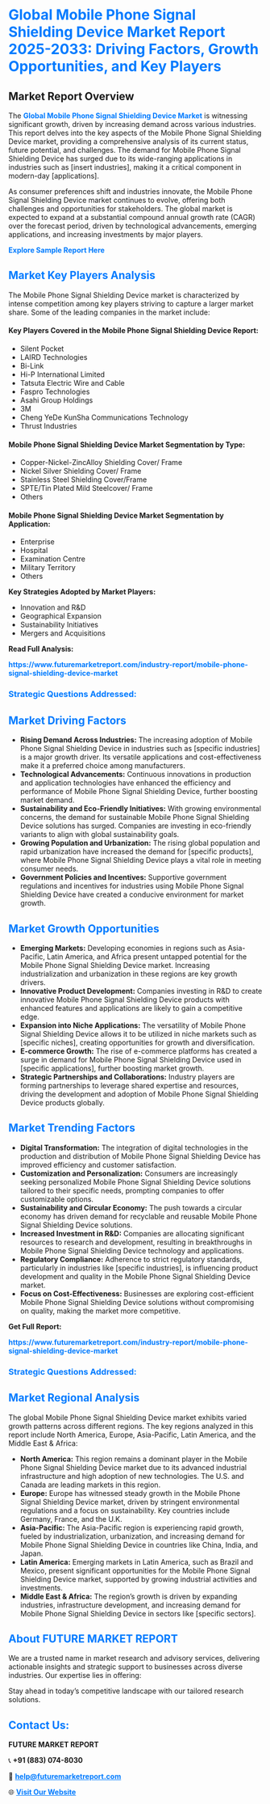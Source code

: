 <h1 style="color: #007BFF;">Global Mobile Phone Signal Shielding Device Market Report 2025-2033: Driving Factors, Growth Opportunities, and Key Players</h1>

<section id="overview">
<h2>Market Report Overview</h2>
<p>The <a href="https://www.futuremarketreport.com/industry-report/mobile-phone-signal-shielding-device-market" style="color: #007BFF; text-decoration: none;"><strong>Global Mobile Phone Signal Shielding Device Market</strong></a> is witnessing significant growth, driven by increasing demand across various industries. This report delves into the key aspects of the Mobile Phone Signal Shielding Device market, providing a comprehensive analysis of its current status, future potential, and challenges. The demand for Mobile Phone Signal Shielding Device has surged due to its wide-ranging applications in industries such as [insert industries], making it a critical component in modern-day [applications].</p>
<p>As consumer preferences shift and industries innovate, the Mobile Phone Signal Shielding Device market continues to evolve, offering both challenges and opportunities for stakeholders. The global market is expected to expand at a substantial compound annual growth rate (CAGR) over the forecast period, driven by technological advancements, emerging applications, and increasing investments by major players.</p>
</section>

<section id="overview">
<p><a href="https://www.futuremarketreport.com/request-sample/reportId=60664" style="color: #007BFF; text-decoration: none;"><strong>Explore Sample Report Here</strong></a></p>
</section>

<section id="key-players">
<h2 style="color: #007BFF;">Market Key Players Analysis</h2>
<p>The Mobile Phone Signal Shielding Device market is characterized by intense competition among key players striving to capture a larger market share. Some of the leading companies in the market include:</p>
<h4>Key Players Covered in the Mobile Phone Signal Shielding Device Report:</h4>
<ul><li>Silent Pocket</li><li>LAIRD Technologies</li><li>Bi-Link</li><li>Hi-P International Limited</li><li>Tatsuta Electric Wire and Cable</li><li>Faspro Technologies</li><li>Asahi Group Holdings</li><li>3M</li><li>Cheng YeDe KunSha Communications Technology</li><li>Thrust Industries</li></ul>
<h4>Mobile Phone Signal Shielding Device Market Segmentation by Type:</h4>
<ul><li>Copper-Nickel-ZincAlloy Shielding Cover/ Frame</li><li>Nickel Silver Shielding Cover/ Frame</li><li>Stainless Steel Shielding Cover/Frame</li><li>SPTE/Tin Plated Mild Steelcover/ Frame</li><li>Others</li></ul>

<h4>Mobile Phone Signal Shielding Device Market Segmentation by Application:</h4>
<ul><li>Enterprise</li><li>Hospital</li><li>Examination Centre</li><li>Military Territory</li><li>Others</li></ul>
<p><strong>Key Strategies Adopted by Market Players:</strong></p>
<ul>
<li>Innovation and R&D</li>
<li>Geographical Expansion</li>
<li>Sustainability Initiatives</li>
<li>Mergers and Acquisitions</li>
</ul>
</section>

<section>
<p><strong>Read Full Analysis: </strong></p><a href="https://www.futuremarketreport.com/industry-report/mobile-phone-signal-shielding-device-market" style="color: #007BFF; text-decoration: none;"><strong>https://www.futuremarketreport.com/industry-report/mobile-phone-signal-shielding-device-market</strong></a>
<h3 style="color: #007BFF;">Strategic Questions Addressed:</h3>
</section>

<section id="driving-factors">
<h2 style="color: #007BFF;">Market Driving Factors</h2>
<ul>
<li><strong>Rising Demand Across Industries:</strong> The increasing adoption of Mobile Phone Signal Shielding Device in industries such as [specific industries] is a major growth driver. Its versatile applications and cost-effectiveness make it a preferred choice among manufacturers.</li>
<li><strong>Technological Advancements:</strong> Continuous innovations in production and application technologies have enhanced the efficiency and performance of Mobile Phone Signal Shielding Device, further boosting market demand.</li>
<li><strong>Sustainability and Eco-Friendly Initiatives:</strong> With growing environmental concerns, the demand for sustainable Mobile Phone Signal Shielding Device solutions has surged. Companies are investing in eco-friendly variants to align with global sustainability goals.</li>
<li><strong>Growing Population and Urbanization:</strong> The rising global population and rapid urbanization have increased the demand for [specific products], where Mobile Phone Signal Shielding Device plays a vital role in meeting consumer needs.</li>
<li><strong>Government Policies and Incentives:</strong> Supportive government regulations and incentives for industries using Mobile Phone Signal Shielding Device have created a conducive environment for market growth.</li>
</ul>
</section>

<section id="growth-opportunities">
<h2 style="color: #007BFF;">Market Growth Opportunities</h2>
<ul>
<li><strong>Emerging Markets:</strong> Developing economies in regions such as Asia-Pacific, Latin America, and Africa present untapped potential for the Mobile Phone Signal Shielding Device market. Increasing industrialization and urbanization in these regions are key growth drivers.</li>
<li><strong>Innovative Product Development:</strong> Companies investing in R&D to create innovative Mobile Phone Signal Shielding Device products with enhanced features and applications are likely to gain a competitive edge.</li>
<li><strong>Expansion into Niche Applications:</strong> The versatility of Mobile Phone Signal Shielding Device allows it to be utilized in niche markets such as [specific niches], creating opportunities for growth and diversification.</li>
<li><strong>E-commerce Growth:</strong> The rise of e-commerce platforms has created a surge in demand for Mobile Phone Signal Shielding Device used in [specific applications], further boosting market growth.</li>
<li><strong>Strategic Partnerships and Collaborations:</strong> Industry players are forming partnerships to leverage shared expertise and resources, driving the development and adoption of Mobile Phone Signal Shielding Device products globally.</li>
</ul>
</section>

<section id="trending-factors">
<h2 style="color: #007BFF;">Market Trending Factors</h2>
<ul>
<li><strong>Digital Transformation:</strong> The integration of digital technologies in the production and distribution of Mobile Phone Signal Shielding Device has improved efficiency and customer satisfaction.</li>
<li><strong>Customization and Personalization:</strong> Consumers are increasingly seeking personalized Mobile Phone Signal Shielding Device solutions tailored to their specific needs, prompting companies to offer customizable options.</li>
<li><strong>Sustainability and Circular Economy:</strong> The push towards a circular economy has driven demand for recyclable and reusable Mobile Phone Signal Shielding Device solutions.</li>
<li><strong>Increased Investment in R&D:</strong> Companies are allocating significant resources to research and development, resulting in breakthroughs in Mobile Phone Signal Shielding Device technology and applications.</li>
<li><strong>Regulatory Compliance:</strong> Adherence to strict regulatory standards, particularly in industries like [specific industries], is influencing product development and quality in the Mobile Phone Signal Shielding Device market.</li>
<li><strong>Focus on Cost-Effectiveness:</strong> Businesses are exploring cost-efficient Mobile Phone Signal Shielding Device solutions without compromising on quality, making the market more competitive.</li>
</ul>
</section>

<section>
<p><strong>Get Full Report: </strong></p><a href="https://www.futuremarketreport.com/industry-report/mobile-phone-signal-shielding-device-market" style="color: #007BFF; text-decoration: none;"><strong>https://www.futuremarketreport.com/industry-report/mobile-phone-signal-shielding-device-market</strong></a>
<h3 style="color: #007BFF;">Strategic Questions Addressed:</h3>
</section>


<section id="regional-analysis">
<h2 style="color: #007BFF;">Market Regional Analysis</h2>
<p>The global Mobile Phone Signal Shielding Device market exhibits varied growth patterns across different regions. The key regions analyzed in this report include North America, Europe, Asia-Pacific, Latin America, and the Middle East & Africa:</p>
<ul>
<li><strong>North America:</strong> This region remains a dominant player in the Mobile Phone Signal Shielding Device market due to its advanced industrial infrastructure and high adoption of new technologies. The U.S. and Canada are leading markets in this region.</li>
<li><strong>Europe:</strong> Europe has witnessed steady growth in the Mobile Phone Signal Shielding Device market, driven by stringent environmental regulations and a focus on sustainability. Key countries include Germany, France, and the U.K.</li>
<li><strong>Asia-Pacific:</strong> The Asia-Pacific region is experiencing rapid growth, fueled by industrialization, urbanization, and increasing demand for Mobile Phone Signal Shielding Device in countries like China, India, and Japan.</li>
<li><strong>Latin America:</strong> Emerging markets in Latin America, such as Brazil and Mexico, present significant opportunities for the Mobile Phone Signal Shielding Device market, supported by growing industrial activities and investments.</li>
<li><strong>Middle East & Africa:</strong> The region’s growth is driven by expanding industries, infrastructure development, and increasing demand for Mobile Phone Signal Shielding Device in sectors like [specific sectors].</li>
</ul>
</section>

<footer>
<h2 style="color: #007BFF;">About FUTURE MARKET REPORT</h2>
<p>We are a trusted name in market research and advisory services, delivering actionable insights and strategic support to businesses across diverse industries. Our expertise lies in offering:</p>

<p>Stay ahead in today’s competitive landscape with our tailored research solutions.</p>

<h2 style="color: #007BFF;">Contact Us:</h2>
<p><strong>FUTURE MARKET REPORT</strong></p>
<p>📞 <strong>+91 (883) 074-8030</strong></p>
<p>📧 <strong><a href="mailto:help@futuremarketreport.com" style="color: #007BFF;">help@futuremarketreport.com</a></strong></p>
<p>🌐 <strong><a href="https://www.futuremarketreport.com/" style="color: #007BFF;">Visit Our Website</a></strong></p>
</footer>